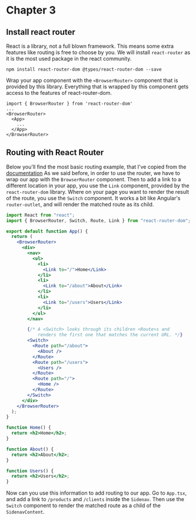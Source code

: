 # Chapter 3

## Install react router

React is a library, not a full blown framework. This means some extra features like routing is free to choose by you.
We will install `react-router` as it is the most used package in the react community.

```
npm install react-router-dom @types/react-router-dom --save
```

Wrap your app component with the `<BrowserRouter>` component that is provided by this library.
Everything that is wrapped by this component gets access to the features of react-router-dom.
```
import { BrowserRouter } from 'react-router-dom'
...
<BrowserRouter>
  <App>
    ...
  </App>
</BrowserRouter>
```

## Routing with React Router

Below you'll find the most basic routing example, that I've copied from the [documentation](https://reactrouter.com/web/guides/quick-start)
As we said before, in order to use the router, we have to wrap our app with the `BrowserRouter` component. 
Then to add a link to a different location in your app, you use the `Link` component, provided by the `react-router-dom` library.
Where on your page you want to render the result of the route, you use the `Switch` component. It works a bit like 
Angular's `router-outlet`, and will render the matched route as its child. 

```jsx harmony
import React from "react";
import { BrowserRouter, Switch, Route, Link } from "react-router-dom";

export default function App() {
  return (
    <BrowserRouter>
      <div>
        <nav>
          <ul>
            <li>
              <Link to="/">Home</Link>
            </li>
            <li>
              <Link to="/about">About</Link>
            </li>
            <li>
              <Link to="/users">Users</Link>
            </li>
          </ul>
        </nav>

        {/* A <Switch> looks through its children <Route>s and
            renders the first one that matches the current URL. */}
        <Switch>
          <Route path="/about">
            <About />
          </Route>
          <Route path="/users">
            <Users />
          </Route>
          <Route path="/">
            <Home />
          </Route>
        </Switch>
      </div>
    </BrowserRouter>
  );
}

function Home() {
  return <h2>Home</h2>;
}

function About() {
  return <h2>About</h2>;
}

function Users() {
  return <h2>Users</h2>;
}
```

Now can you use this information to add routing to our app.
Go to `App.tsx`, and add a link to `/products` and `/clients` inside the `Sidenav`.
Then use the `Switch` component to render the matched route as a child of the `SidenavContent`.
